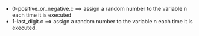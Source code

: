 - 0-positive_or_negative.c ==>	assign a random number to the variable n each time it is executed
- 1-last_digit.c ==>	assign a random number to the variable n each time it is executed.
